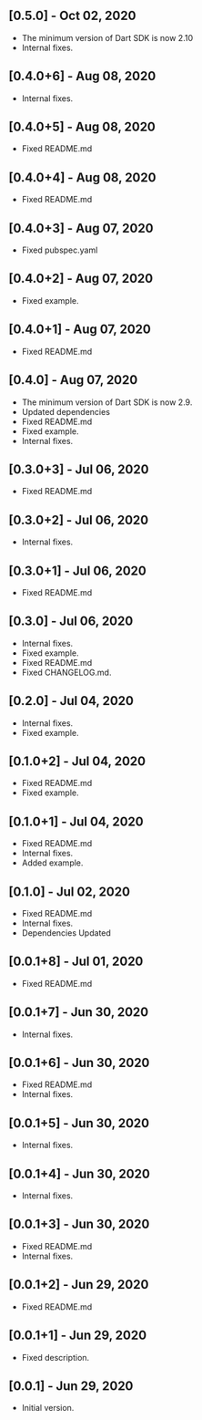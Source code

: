 ## [0.5.0] - Oct 02, 2020

* The minimum version of Dart SDK is now 2.10
* Internal fixes.

## [0.4.0+6] - Aug 08, 2020

* Internal fixes.

## [0.4.0+5] - Aug 08, 2020

* Fixed README.md

## [0.4.0+4] - Aug 08, 2020

* Fixed README.md

## [0.4.0+3] - Aug 07, 2020

* Fixed pubspec.yaml

## [0.4.0+2] - Aug 07, 2020

* Fixed example.

## [0.4.0+1] - Aug 07, 2020

* Fixed README.md

## [0.4.0] - Aug 07, 2020

* The minimum version of Dart SDK is now 2.9.
* Updated dependencies
* Fixed README.md
* Fixed example.
* Internal fixes.

## [0.3.0+3] - Jul 06, 2020

* Fixed README.md

## [0.3.0+2] - Jul 06, 2020

* Internal fixes.

## [0.3.0+1] - Jul 06, 2020

* Fixed README.md

## [0.3.0] - Jul 06, 2020

* Internal fixes.
* Fixed example.
* Fixed README.md
* Fixed CHANGELOG.md.

## [0.2.0] - Jul 04, 2020

* Internal fixes.
* Fixed example.

## [0.1.0+2] - Jul 04, 2020

* Fixed README.md
* Fixed example.

## [0.1.0+1] - Jul 04, 2020

* Fixed README.md
* Internal fixes.
* Added example.

## [0.1.0] - Jul 02, 2020

* Fixed README.md
* Internal fixes.
* Dependencies Updated

## [0.0.1+8] - Jul 01, 2020

* Fixed README.md

## [0.0.1+7] - Jun 30, 2020

* Internal fixes.

## [0.0.1+6] - Jun 30, 2020

* Fixed README.md
* Internal fixes.

## [0.0.1+5] - Jun 30, 2020

* Internal fixes.

## [0.0.1+4] - Jun 30, 2020

* Internal fixes.

## [0.0.1+3] - Jun 30, 2020

* Fixed README.md
* Internal fixes.

## [0.0.1+2] - Jun 29, 2020

* Fixed README.md

## [0.0.1+1] - Jun 29, 2020

* Fixed description.

## [0.0.1] - Jun 29, 2020

* Initial version.
